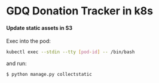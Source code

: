 # GDQ Donation Tracker in k8s


#### Update static assets in S3

Exec into the pod:

```bash
kubectl exec --stdin --tty [pod-id] -- /bin/bash
```

and run:

```bash
$ python manage.py collectstatic
```